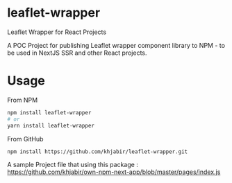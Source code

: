 # leaflet-wrapper
Leaflet Wrapper for React Projects

A POC Project for publishing Leaflet wrapper component library to NPM - to be used in NextJS SSR and other React projects.

# Usage

From NPM

```bash
npm install leaflet-wrapper
# or
yarn install leaflet-wrapper
```

From GitHub
```bash
npm install https://github.com/khjabir/leaflet-wrapper.git
```

A sample Project file that using this package : https://github.com/khjabir/own-npm-next-app/blob/master/pages/index.js
